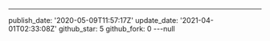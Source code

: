 ---
publish_date: '2020-05-09T11:57:17Z'
update_date: '2021-04-01T02:33:08Z'
github_star: 5
github_fork: 0
---null